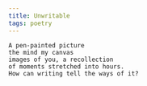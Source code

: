 ```yaml
---
title: Unwritable
tags: poetry
---
```


    A pen-painted picture
    the mind my canvas
    images of you, a recollection
    of moments stretched into hours.
    How can writing tell the ways of it?


